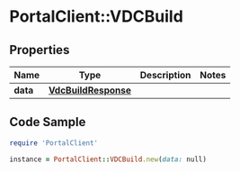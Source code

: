 # PortalClient::VDCBuild

## Properties

Name | Type | Description | Notes
------------ | ------------- | ------------- | -------------
**data** | [**VdcBuildResponse**](VdcBuildResponse.md) |  | 

## Code Sample

```ruby
require 'PortalClient'

instance = PortalClient::VDCBuild.new(data: null)
```


